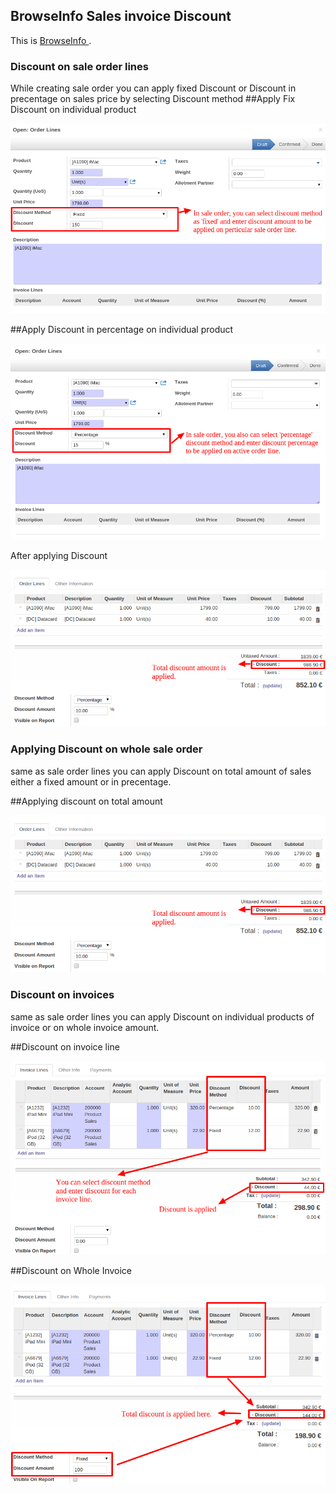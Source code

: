 BrowseInfo Sales invoice Discount
---------------------------------

This is [BrowseInfo ](http://browseinfo.in/ "Title").
 

### Discount on sale order lines 

While creating sale order you can apply fixed Discount or Discount in precentage on sales price 
by selecting Discount method
##Apply Fix Discount on individual product

![Apply Fix Discount on product](/sale_account_invoice_discount/screenshot/so_sol_fixed.png)
 

##Apply Discount in percentage on individual product

![Apply Discount in precentage](/sale_account_invoice_discount/screenshot/so_sol_perc.png)




After applying Discount


![After applying Discount total amount](/sale_account_invoice_discount/screenshot/so_total.png)


### Applying Discount on whole sale order

same as sale order lines you can apply Discount on total amount of sales either a fixed amount or in
precentage.

##Applying discount on total amount 

![Apply Discount on sale order](/sale_account_invoice_discount/screenshot/so_total.png)


### Discount on invoices 
same as sale order lines you can apply Discount on individual products of invoice or on whole invoice amount.


##Discount on invoice line

![Discount on invoice products](/sale_account_invoice_discount/screenshot/inv_invline.png)




##Discount on Whole Invoice

![Discount on whole invoice amount](/sale_account_invoice_discount/screenshot/inv_total.png)

